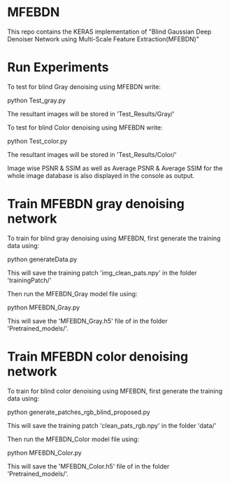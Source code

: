 # MFEBDN
This repo contains the KERAS implementation of "Blind Gaussian Deep Denoiser Network using Multi-Scale Feature Extraction(MFEBDN)"


# Run Experiments

To test for blind Gray denoising using MFEBDN write:

python Test_gray.py

The resultant images will be stored in 'Test_Results/Gray/'

To test for blind Color denoising using MFEBDN write:

python Test_color.py

The resultant images will be stored in 'Test_Results/Color/'

Image wise PSNR & SSIM as well as Average PSNR & Average SSIM for the whole image database is also displayed in the console as output.


# Train MFEBDN gray denoising network

To train for blind gray denoising using MFEBDN, first generate the training data using:

python generateData.py

This will save the training patch 'img_clean_pats.npy' in the folder 'trainingPatch/'

Then run the MFEBDN_Gray model file using:

python MFEBDN_Gray.py

This will save the 'MFEBDN_Gray.h5' file of in the folder 'Pretrained_models/'.


# Train MFEBDN color denoising network

To train for blind color denoising using MFEBDN, first generate the training data using:

python generate_patches_rgb_blind_proposed.py

This will save the training patch 'clean_pats_rgb.npy' in the folder 'data/'

Then run the MFEBDN_Color model file using:

python MFEBDN_Color.py

This will save the 'MFEBDN_Color.h5' file of in the folder 'Pretrained_models/'.
